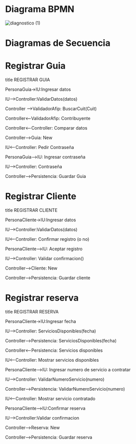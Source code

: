 # Diagrama BPMN

![diagnostico (1)](https://github.com/JuanCruzGiorda/TrabajosPracticos/assets/114437428/982aefa7-de5a-4f7b-887c-4e7fb05b1a07)

# Diagramas de Secuencia

# Registrar Guia

title REGISTRAR GUIA

PersonaGuia->IU:Ingresar datos

IU-->Controller:ValidarDatos(datos)

Controller -->ValidadorAfip: BuscarCuit(Cuit)

Controller<--ValidadorAfip: Contribuyente

Controller<--Controller: Comparar datos

Controller-->Guia: New

IU<--Controller: Pedir Contraseña

PersonaGuia-->IU: Ingresar contraseña

IU-->Controller: Contraseña

Controller-->Persistencia: Guardar Guia

# Registrar Cliente

title REGISTRAR CLIENTE

PersonaCliente->IU:Ingresar datos

IU-->Controller:ValidarDatos(datos)

IU<--Controller: Confirmar registro (o no)

PersonaCliente-->IU: Aceptar registro

IU-->Controller: Validar confirmacion()

Controller-->Cliente: New

Controller-->Persistencia: Guardar cliente

# Registrar reserva

title REGISTRAR RESERVA

PersonaCliente->IU:Ingresar fecha

IU-->Controller: ServiciosDisponibles(fecha)

Controller-->Persistencia: ServiciosDisponibles(fecha)

Controller<--Persistencia: Servicios disponibles

IU<--Controller: Mostrar servicios disponibles

PersonaCliente-->IU: Ingresar numero de servicio a contratar

IU-->Controller: ValidarNumeroServicio(numero)

Controller-->Persistencia: ValidarNumeroServicio(numero)

IU<--Controller: Mostrar servicio contratado

PersonaCliente-->IU:Confirmar reserva

IU-->Controller:Validar confirmacion

Controller-->Reserva: New

Controller-->Persistencia: Guardar reserva


